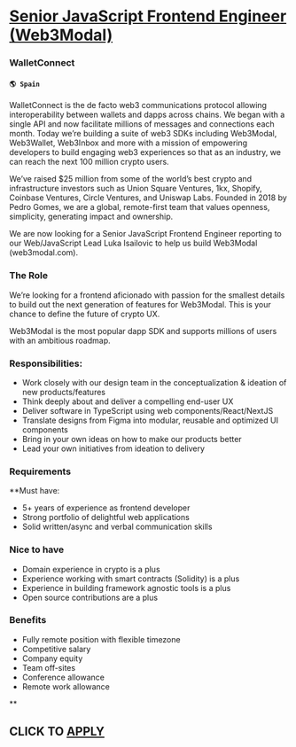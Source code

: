 # [Senior JavaScript Frontend Engineer (Web3Modal)](https://www.remotewlb.com/apply/senior-javascript-frontend-engineer-web3modal-63045)  
### WalletConnect  
#### `🌎 Spain`  

WalletConnect is the de facto web3 communications protocol allowing interoperability between wallets and dapps across chains. We began with a single API and now facilitate millions of messages and connections each month. Today we’re building a suite of web3 SDKs including Web3Modal, Web3Wallet, Web3Inbox and more with a mission of empowering developers to build engaging web3 experiences so that as an industry, we can reach the next 100 million crypto users.

We’ve raised $25 million from some of the world’s best crypto and infrastructure investors such as Union Square Ventures, 1kx, Shopify, Coinbase Ventures, Circle Ventures, and Uniswap Labs. Founded in 2018 by Pedro Gomes, we are a global, remote-first team that values openness, simplicity, generating impact and ownership.

We are now looking for a Senior JavaScript Frontend Engineer reporting to our Web/JavaScript Lead Luka Isailovic to help us build Web3Modal (web3modal.com).

### The Role

We’re looking for a frontend aficionado with passion for the smallest details to build out the next generation of features for Web3Modal. This is your chance to define the future of crypto UX.

Web3Modal is the most popular dapp SDK and supports millions of users with an ambitious roadmap.

### Responsibilities:

  * Work closely with our design team in the conceptualization & ideation of new products/features
  * Think deeply about and deliver a compelling end-user UX
  * Deliver software in TypeScript using web components/React/NextJS
  * Translate designs from Figma into modular, reusable and optimized UI components
  * Bring in your own ideas on how to make our products better
  * Lead your own initiatives from ideation to delivery

### Requirements

 **Must have:

  * 5+ years of experience as frontend developer
  * Strong portfolio of delightful web applications
  * Solid written/async and verbal communication skills

### Nice to have

  * Domain experience in crypto is a plus
  * Experience working with smart contracts (Solidity) is a plus
  * Experience in building framework agnostic tools is a plus
  * Open source contributions are a plus

### Benefits

  * Fully remote position with flexible timezone
  * Competitive salary
  * Company equity
  * Team off-sites
  * Conference allowance
  * Remote work allowance

**

  
## CLICK TO [APPLY](https://www.remotewlb.com/apply/senior-javascript-frontend-engineer-web3modal-63045)

